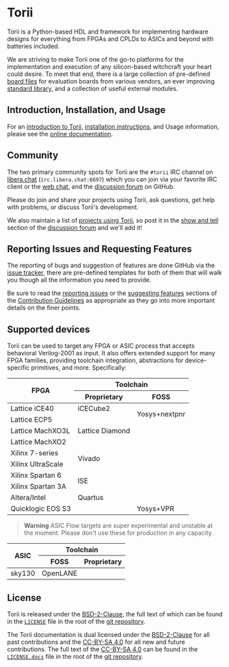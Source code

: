 # Torii

Torii is a Python-based HDL and framework for implementing hardware designs for everything from FPGAs and CPLDs to ASICs and beyond with batteries included.

We are striving to make Torii one of the go-to platforms for the implementation and execution of any silicon-based witchcraft your heart could desire. To meet that end, there is a large collection of pre-defined [board files] for evaluation boards from various vendors, an ever improving [standard library], and a collection of useful external modules.

## Introduction, Installation, and Usage

For an [introduction to Torii], [installation instructions], and Usage information, please see the [online documentation].

## Community

The two primary community spots for Torii are the `#torii` IRC channel on [libera.chat] (`irc.libera.chat:6697`) which you can join via your favorite IRC client or the [web chat], and the [discussion forum] on GitHub.

Please do join and share your projects using Torii, ask questions, get help with problems, or discuss Torii's development.

We also maintain a list of [projects using Torii], so post it in the [show and tell] section of the [discussion forum] and we'll add it!

## Reporting Issues and Requesting Features

The reporting of bugs and suggestion of features are done GitHub via the [issue tracker], there are pre-defined templates for both of them that will walk you though all the information you need to provide.

Be sure to read the [reporting issues] or the [suggesting features] sections of the [Contribution Guidelines] as appropriate as they go into more important details on the finer points.

## Supported devices

Torii can be used to target any FPGA or ASIC process that accepts behavioral Verilog-2001 as input. It also offers extended support for many FPGA families, providing toolchain integration, abstractions for device-specific primitives, and more. Specifically:

<table>
  <thead>
    <tr>
      <th rowspan="3">FPGA</th>
      <th colspan="2">Toolchain</th>
    </tr>
    <tr></tr>
    <tr>
      <th>Proprietary</th>
      <th>FOSS</th>
    </tr>
  </thead>
  <tbody>
    <tr>
      <td>Lattice iCE40</td>
      <td>iCECube2</td>
      <td rowspan="4">Yosys+nextpnr</td>
    </tr>
    <tr></tr>
    <tr>
      <td>Lattice ECP5</td>
      <td rowspan="6">Lattice Diamond</td>
    </tr>
    <tr></tr>
    <tr>
      <td>Lattice MachXO3L</td>
      <td rowspan="14"></td>
    </tr>
    <tr></tr>
    <tr>
      <td>Lattice MachXO2</td>
    </tr>
    <tr></tr>
    <tr>
      <td>Xilinx 7-series</td>
      <td rowspan="4">Vivado</td>
    </tr>
    <tr></tr>
    <tr>
      <td>Xilinx UltraScale</td>
    </tr>
    <tr></tr>
    <tr>
      <td>Xilinx Spartan 6</td>
      <td rowspan="4">ISE</td>
    </tr>
    <tr></tr>
    <tr>
      <td>Xilinx Spartan 3A</td>
    </tr>
    <tr></tr>
    <tr>
      <td>Altera/Intel</td>
      <td>Quartus</td>
    </tr>
    <tr></tr>
    <tr>
      <td>Quicklogic EOS S3</td>
      <td></td>
      <td>Yosys+VPR</td>
    </tr>
  </tbody>
</table>

> **Warning** ASIC Flow targets are super experimental
> and unstable at the moment.
> Please don't use these for production in any capacity.

<table>
  <thead>
    <tr>
      <th rowspan="3">ASIC</th>
      <th colspan="2">Toolchain</th>
    </tr>
    <tr></tr>
    <tr>
      <th>FOSS</th>
      <th>Proprietary</th>
    </tr>
  </thead>
  <tbody>
    <tr>
      <td>sky130</td>
      <td rowspan="10">OpenLANE</td>
      <td rowspan="10"></td>
    </tr>
  </tbody>
</table>


## License

Torii is released under the [BSD-2-Clause], the full text of which can be found in the [`LICENSE`] file in the root of the [git repository].

The Torii documentation is dual licensed under the [BSD-2-Clause] for all past contributions and the [CC-BY-SA 4.0] for all new and future contributions. The full text of the [CC-BY-SA 4.0] can be found in the [`LICENSE.docs`] file in the root of the [git repository].

[board files]: https://github.com/shrine-maiden-heavy-industries/torii-boards
[standard library]: https://torii.shmdn.link/latest/library/index.html
[projects using Torii]: https://torii.shmdn.link/latest/projects.html
[issue tracker]: https://github.com/shrine-maiden-heavy-industries/torii-hdl/issues
[reporting issues]: https://github.com/shrine-maiden-heavy-industries/torii-hdl/blob/main/CONTRIBUTING.md#reporting-issues
[suggesting features]: https://github.com/shrine-maiden-heavy-industries/torii-hdl/blob/main/CONTRIBUTING.md#suggesting-features
[Contribution Guidelines]: https://github.com/shrine-maiden-heavy-industries/torii-hdl/blob/main/CONTRIBUTING.md
[introduction to Torii]: https://torii.shmdn.link/latest/intro.html
[online documentation]: https://torii.shmdn.link
[installation instructions]: https://torii.shmdn.link/latest/install.html
[libera.chat]: https://libera.chat/
[web chat]: https://web.libera.chat/#torii
[discussion forum]: https://github.com/shrine-maiden-heavy-industries/torii-hdl/discussions
[show and tell]: https://github.com/shrine-maiden-heavy-industries/torii-hdl/discussions/categories/show-and-tell
[BSD-2-Clause]: https://spdx.org/licenses/BSD-2-Clause.html
[`LICENSE`]: https://github.com/shrine-maiden-heavy-industries/torii-hdl/blob/main/LICENSE
[CC-BY-SA 4.0]: https://creativecommons.org/licenses/by-sa/4.0/
[`LICENSE.docs`]: https://github.com/shrine-maiden-heavy-industries/torii-hdl/blob/main/LICENSE.docs
[git repository]: https://github.com/shrine-maiden-heavy-industries/torii-hdl

